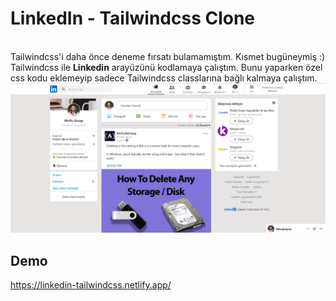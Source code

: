 <h1>LinkedIn - Tailwindcss Clone </h1>
<br>
Tailwindcss'i daha önce deneme fırsatı bulamamıştım. Kısmet bugüneymiş :) <br>
Tailwindcss ile <strong>Linkedin</strong> arayüzünü kodlamaya çalıştım. Bunu yaparken özel css kodu eklemeyip sadece Tailwindcss classlarına bağlı kalmaya çalıştım.
<img src="https://raw.githubusercontent.com/mutluksap/linkedin-tailwind/main/img/linkedin-tailwindcss-perview.png">
<h2>Demo</h2>
<a target="_blank" href="https://linkedin-tailwindcss.netlify.app/">https://linkedin-tailwindcss.netlify.app/</a>
